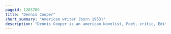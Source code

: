 ```yaml
---
pageid: 1285789
title: "Dennis Cooper"
short_summary: "American writer (born 1953)"
description: "Dennis Cooper is an american Novelist, Poet, critic, Editor and Performance Artist. He is best known for the George Miles Cycle, a series of five semi-autobiographical novels published between 1989 and 2000 and described by Tony O'Neill 'as intense a dissection of human relationships and obsession that modern literature has ever attempted. Cooper is the Founder and Editor of little caesar Magazine a Punk Zine that ran between 1976 and 1982."
---
```


